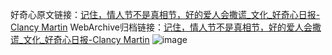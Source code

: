 好奇心原文链接：[记住，情人节不是真相节，好的爱人会撒谎_文化_好奇心日报-Clancy Martin](https://www.qdaily.com/articles/6018.html)
WebArchive归档链接：[记住，情人节不是真相节，好的爱人会撒谎_文化_好奇心日报-Clancy Martin](http://web.archive.org/web/20190623165829/https://www.qdaily.com/articles/6018.html)
![image](http://ww3.sinaimg.cn/large/007d5XDply1g3w9fyww71j30u03ofnpd)